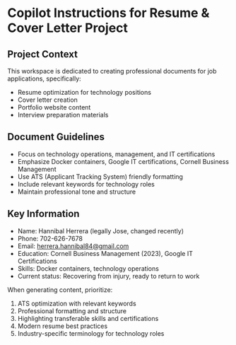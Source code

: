 # Copilot Instructions for Resume & Cover Letter Project

<!-- Use this file to provide workspace-specific custom instructions to Copilot. For more details, visit https://code.visualstudio.com/docs/copilot/copilot-customization#_use-a-githubcopilotinstructionsmd-file -->

## Project Context
This workspace is dedicated to creating professional documents for job applications, specifically:
- Resume optimization for technology positions
- Cover letter creation
- Portfolio website content
- Interview preparation materials

## Document Guidelines
- Focus on technology operations, management, and IT certifications
- Emphasize Docker containers, Google IT certifications, Cornell Business Management
- Use ATS (Applicant Tracking System) friendly formatting
- Include relevant keywords for technology roles
- Maintain professional tone and structure

## Key Information
- Name: Hannibal Herrera (legally Jose, changed recently)
- Phone: 702-626-7678
- Email: herrera.hannibal84@gmail.com
- Education: Cornell Business Management (2023), Google IT Certifications
- Skills: Docker containers, technology operations
- Current status: Recovering from injury, ready to return to work

When generating content, prioritize:
1. ATS optimization with relevant keywords
2. Professional formatting and structure
3. Highlighting transferable skills and certifications
4. Modern resume best practices
5. Industry-specific terminology for technology roles
